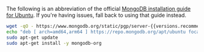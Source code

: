 The following is an abbreviation of the official [MongoDB installation guide for Ubuntu](https://docs.mongodb.com/manual/tutorial/install-mongodb-on-ubuntu/). If you're having issues, fall back to using that guide instead.

```bash
wget -qO - https://www.mongodb.org/static/pgp/server-{{versions.recommended.mongo}}.asc | sudo apt-key add -
echo "deb [ arch=amd64,arm64 ] https://repo.mongodb.org/apt/ubuntu focal/mongodb-org/{{versions.recommended.mongo}} multiverse" | sudo tee /etc/apt/sources.list.d/mongodb-org-{{versions.recommended.mongo}}.list
sudo apt-get update
sudo apt-get install -y mongodb-org
```
